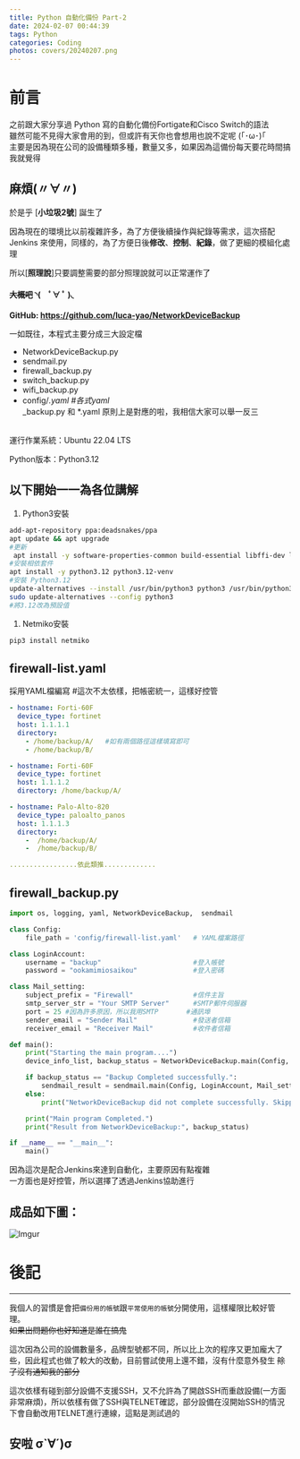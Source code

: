```yaml
---
title: Python 自動化備份 Part-2
date: 2024-02-07 00:44:39
tags: Python
categories: Coding
photos: covers/20240207.png
---
```

# 前言
之前跟大家分享過 Python 寫的自動化備份Fortigate和Cisco Switch的語法
<BR>雖然可能不見得大家會用的到，但或許有天你也會想用也說不定呢 (｢･ω･)｢
<BR>主要是因為現在公司的設備種類多種，數量又多，如果因為這備份每天要花時間搞我就覺得 
## 麻煩(〃∀〃)

於是乎 [**小垃圾2號**] 誕生了

因為現在的環境比以前複雜許多，為了方便後續操作與紀錄等需求，這次搭配 Jenkins 來使用，同樣的，為了方便日後**修改**、**控制**、**紀錄**，做了更細的模組化處理

所以[**照理說**]只要調整需要的部分照理說就可以正常運作了
#### ~~大概吧~~ ◝(　ﾟ∀ ﾟ )◟

**GitHub: https://github.com/luca-yao/NetworkDeviceBackup**

一如既往，本程式主要分成三大設定檔
- NetworkDeviceBackup.py
- sendmail.py
- firewall_backup.py
- switch_backup.py 
- wifi_backup.py 
- config/*.yaml #各式yaml
  <BR>*_backup.py 和 *.yaml 原則上是對應的啦，我相信大家可以舉一反三

<BR>運行作業系統：Ubuntu 22.04 LTS

Python版本：Python3.12

以下開始一一為各位講解
---
1. Python3安裝
```bash
add-apt-repository ppa:deadsnakes/ppa
apt update && apt upgrade
#更新
 apt install -y software-properties-common build-essential libffi-dev libssl-dev zlib1g-dev libncurses5-dev libncursesw5-dev libreadline-dev libsqlite3-dev libgdbm-dev libdb5.3-dev libbz2-dev libexpat1-dev liblzma-dev libffi-dev libssl-dev 
#安裝相依套件
apt install -y python3.12 python3.12-venv  
#安裝 Python3.12
update-alternatives --install /usr/bin/python3 python3 /usr/bin/python3.12 311
sudo update-alternatives --config python3 
#將3.12改為預設值
```
1. Netmiko安裝
```python
pip3 install netmiko
```

## firewall-list.yaml
採用YAML檔編寫  #這次不太依樣，把帳密統一，這樣好控管
```yaml
- hostname: Forti-60F
  device_type: fortinet
  host: 1.1.1.1
  directory: 
    - /home/backup/A/   #如有兩個路徑這樣填寫即可
    - /home/backup/B/

- hostname: Forti-60F
  device_type: fortinet
  host: 1.1.1.2
  directory: /home/backup/A/

- hostname: Palo-Alto-820
  device_type: paloalto_panos
  host: 1.1.1.3
  directory: 
    -  /home/backup/A/
    -  /home/backup/B/

.................依此類推.............
```

## firewall_backup.py
```python
import os, logging, yaml, NetworkDeviceBackup,  sendmail

class Config:
    file_path = 'config/firewall-list.yaml'   # YAML檔案路徑

class LoginAccount:
    username = "backup"                       #登入帳號
    password = "ookamimiosaikou"              #登入密碼

class Mail_setting:
    subject_prefix = "Firewall"               #信件主旨
    smtp_server_str = "Your SMTP Server"      #SMTP郵件伺服器
    port = 25 #因為許多原因，所以我用SMTP       #通訊埠
    sender_email = "Sender Mail"              #發送者信箱
    receiver_email = "Receiver Mail"          #收件者信箱

def main():
    print("Starting the main program....")
    device_info_list, backup_status = NetworkDeviceBackup.main(Config, LoginAccount)

    if backup_status == "Backup Completed successfully.":
        sendmail_result = sendmail.main(Config, LoginAccount, Mail_setting)
    else:
        print("NetworkDeviceBackup did not complete successfully. Skipping snedmail.")

    print("Main program Completed.")
    print("Result from NetworkDeviceBackup:", backup_status)

if __name__ == "__main__":
    main()
```
因為這次是配合Jenkins來達到自動化，主要原因有點複雜
<BR>一方面也是好控管，所以選擇了透過Jenkins協助進行

## 成品如下圖：
![Imgur](https://imgur.com/4D6Rmtj)

# 後記
---
我個人的習慣是會把`備份用的帳號`跟`平常使用的帳號`分開使用，這樣權限比較好管理。
<BR>~~如果出問題你也好知道是誰在搞鬼~~

這次因為公司的設備數量多，品牌型號都不同，所以比上次的程序又更加龐大了些，因此程式也做了較大的改動，目前嘗試使用上還不錯，沒有什麼意外發生
~~除了沒有通知我的部分~~

這次依樣有碰到部分設備不支援SSH，又不允許為了開啟SSH而重啟設備(一方面非常麻煩)，所以依樣有做了SSH與TELNET確認，部分設備在沒開始SSH的情況下會自動改用TELNET進行連線，這點是測試過的 

## 安啦 σ`∀´)σ
